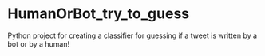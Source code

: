 # HumanOrBot_try_to_guess
Python project for creating a classifier for guessing if a tweet is written by a bot or by a human! 
